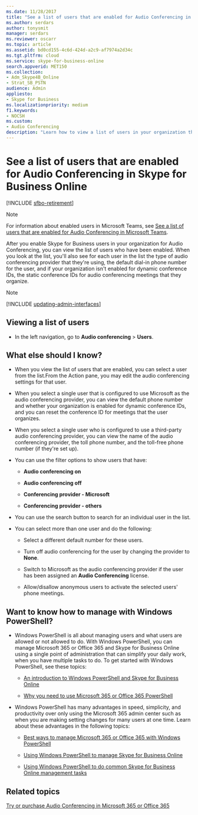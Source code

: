 ```yaml
---
ms.date: 11/28/2017
title: "See a list of users that are enabled for Audio Conferencing in Skype for Business Online"
ms.author: serdars
author: tonysmit
manager: serdars
ms.reviewer: oscarr
ms.topic: article
ms.assetid: bd0cd155-4c6d-424d-a2c9-af7974a2d34c
ms.tgt.pltfrm: cloud
ms.service: skype-for-business-online
search.appverid: MET150
ms.collection: 
- Adm_Skype4B_Online
- Strat_SB_PSTN
audience: Admin
appliesto:
- Skype for Business 
ms.localizationpriority: medium
f1.keywords:
- NOCSH
ms.custom:
- Audio Conferencing
description: "Learn how to view a list of users in your organization that are enabled for dial-in conferencing from within the Skype for Business admin center. "
---
```


# See a list of users that are enabled for Audio Conferencing in Skype for Business Online

[!INCLUDE [sfbo-retirement](../../Hub/includes/sfbo-retirement.md)]

> [!NOTE]
> For information about enabled users in Microsoft Teams, see [See a list of users that are enabled for Audio Conferencing in Microsoft Teams](/MicrosoftTeams/see-a-list-of-users-that-are-enabled-for-audio-conferencing-in-teams).

After you enable Skype for Business users in your organization for Audio Conferencing, you can view the list of users who have been enabled. When you look at the list, you'll also see for each user in the list the type of audio conferencing provider that they're using, the default dial-in phone number for the user, and if your organization isn't enabled for dynamic conference IDs, the static conference IDs for audio conferencing meetings that they organize.

> [!NOTE]
> [!INCLUDE [updating-admin-interfaces](../includes/updating-admin-interfaces.md)]
  
## Viewing a list of users

   
- In the left navigation, go to **Audio conferencing** > **Users**.

## What else should I know?

- When you view the list of users that are enabled, you can select a user from the list.From the Action pane, you may edit the audio conferencing settings for that user.
    
- When you select a single user that is configured to use Microsoft as the audio conferencing provider, you can view the default phone number and whether your organization is enabled for dynamic conference IDs, and you can reset the conference ID for meetings that the user organizes.
    
- When you select a single user who is configured to use a third-party audio conferencing provider, you can view the name of the audio conferencing provider, the toll phone number, and the toll-free phone number (if they're set up).
    
- You can use the filter options to show users that have:
    
  - **Audio conferencing on**
    
  - **Audio conferencing off**
    
  - **Conferencing provider - Microsoft**
    
  - **Conferencing provider - others**
    
- You can use the search button to search for an individual user in the list.
    
- You can select more than one user and do the following:
    
  - Select a different default number for these users.
    
  - Turn off audio conferencing for the user by changing the provider to **None**.
    
  - Switch to Microsoft as the audio conferencing provider if the user has been assigned an **Audio Conferencing** license.
    
  - Allow/disallow anonymous users to activate the selected users' phone meetings.
    
## Want to know how to manage with Windows PowerShell?

- Windows PowerShell is all about managing users and what users are allowed or not allowed to do. With Windows PowerShell, you can manage Microsoft 365 or Office 365 and Skype for Business Online using a single point of administration that can simplify your daily work, when you have multiple tasks to do. To get started with Windows PowerShell, see these topics:
    
  - [An introduction to Windows PowerShell and Skype for Business Online](../set-up-your-computer-for-windows-powershell/set-up-your-computer-for-windows-powershell.md)
    
  - [Why you need to use Microsoft 365 or Office 365 PowerShell](/microsoft-365/enterprise/why-you-need-to-use-microsoft-365-powershell)
    
- Windows PowerShell has many advantages in speed, simplicity, and productivity over only using the Microsoft 365 admin center such as when you are making setting changes for many users at one time. Learn about these advantages in the following topics:
    
  - [Best ways to manage Microsoft 365 or Office 365 with Windows PowerShell](/previous-versions//dn568025(v=technet.10))
    
  - [Using Windows PowerShell to manage Skype for Business Online](../set-up-your-computer-for-windows-powershell/set-up-your-computer-for-windows-powershell.md)
    
  - [Using Windows PowerShell to do common Skype for Business Online management tasks](../set-up-your-computer-for-windows-powershell/set-up-your-computer-for-windows-powershell.md)
    
## Related topics

[Try or purchase Audio Conferencing in Microsoft 365 or Office 365](../audio-conferencing-in-office-365/try-or-purchase-audio-conferencing-in-office-365.md)

